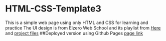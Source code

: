 # HTML-CSS-Template3
This is a simple web page using only HTML and CSS for learning and practice 
The UI design is from Elzero Web School and its playlist from [Here](https://www.youtube.com/playlist?list=PLDoPjvoNmBAxuCSp2_-9LurPqRVwketnc)
and [project files](https://elzero.org/html-css-practice-template-three/) 
##Deployed version using Github Pages
[page link]()
